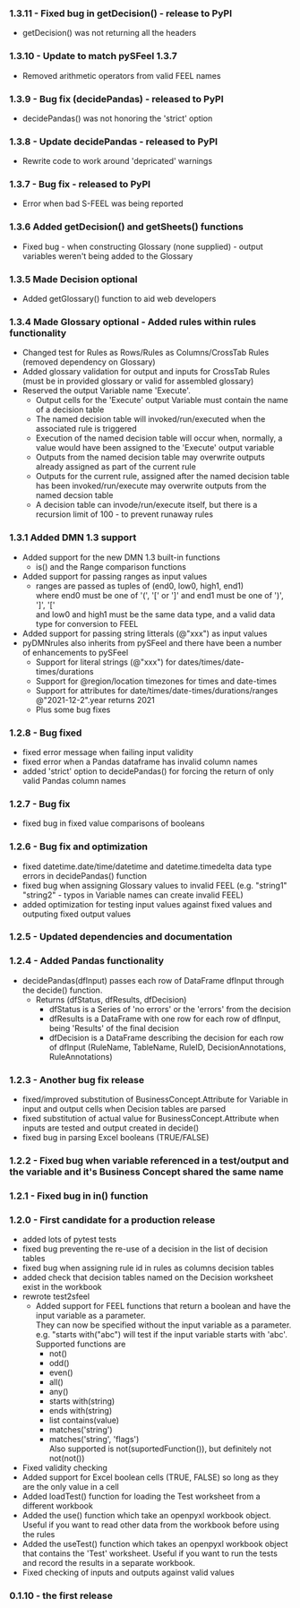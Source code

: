 ### 1.3.11 - Fixed bug in getDecision() - release to PyPI
* getDecision() was not returning all the headers
### 1.3.10 - Update to match pySFeel 1.3.7
* Removed arithmetic operators from valid FEEL names
### 1.3.9 - Bug fix (decidePandas) - released to PyPI
* decidePandas() was not honoring the 'strict' option
### 1.3.8 - Update decidePandas - released to PyPI
* Rewrite code to work around 'depricated' warnings
### 1.3.7 - Bug fix - released to PyPI
* Error when bad S-FEEL was being reported
### 1.3.6 Added getDecision() and getSheets() functions
* Fixed bug -  when constructing Glossary (none supplied) - output variables weren't being added to the Glossary
### 1.3.5 Made Decision optional
* Added getGlossary() function to aid web developers
### 1.3.4 Made Glossary optional - Added rules within rules functionality
* Changed test for Rules as Rows/Rules as Columns/CrossTab Rules (removed dependency on Glossary)
* Added glossary validation for output and inputs for CrossTab Rules (must be in provided glossary or valid for assembled glossary)
* Reserved the output Variable name 'Execute'.
    - Output cells for the 'Execute' output Variable must contain the name of a decision table
    - The named decision table will invoked/run/executed when the associated rule is triggered
    - Execution of the named decision table will occur when, normally, a value would have been assigned to the 'Execute' output variable
    - Outputs from the named decision table may overwrite outputs already assigned as part of the current rule
    - Outputs for the current rule, assigned after the named decision table has been invoked/run/execute may overwrite outputs from the named decsion table
    - A decision table can invode/run/execute itself, but there is a recursion limit of 100 - to prevent runaway rules
### 1.3.1 Added DMN 1.3 support
* Added support for the new DMN 1.3 built-in functions
    - is() and the Range comparison functions
* Added support for passing ranges as input values
    - ranges are passed as tuples of (end0, low0, high1, end1)    
    where end0 must be one of '(', '[' or ']' and end1 must be one of ')', ']', '['    
    and low0 and high1 must be the same data type, and a valid data type for conversion to FEEL
* Added support for passing string litterals (@"xxx") as input values
* pyDMNrules also inherits from pySFeel and there have been a number of enhancements to pySFeel
    - Support for literal strings (@"xxx") for dates/times/date-times/durations
    - Support for @region/location timezones for times and date-times
    - Support for attributes for date/times/date-times/durations/ranges    
    @"2021-12-2".year returns 2021
    - Plus some bug fixes
### 1.2.8 - Bug fixed
* fixed error message when failing input validity
* fixed error when a Pandas dataframe has invalid column names
* added 'strict' option to decidePandas() for forcing the return of only valid Pandas column names
### 1.2.7 - Bug fix
* fixed bug in fixed value comparisons of booleans
### 1.2.6 - Bug fix and optimization
* fixed datetime.date/time/datetime and datetime.timedelta data type errors in decidePandas() function
* fixed bug when assigning Glossary values to invalid FEEL (e.g. "string1" "string2" - typos in Variable names can create invalid FEEL)
* added optimization for testing input values against fixed values and outputing fixed output values

### 1.2.5 - Updated dependencies and documentation
### 1.2.4 - Added Pandas functionality
 * decidePandas(dfInput) passes each row of DataFrame dfInput through the decide() function.
    - Returns (dfStatus, dfResults, dfDecision)
        - dfStatus is a Series of 'no errors' or the 'errors' from the decision
        - dfResults is a DataFrame with one row for each row of dfInput, being 'Results' of the final decision
        - dfDecision is a DataFrame describing the decision for each row of dfInput (RuleName, TableName, RuleID, DecisionAnnotations, RuleAnnotations)

### 1.2.3 - Another bug fix release
 * fixed/improved substitution of BusinessConcept.Attribute for Variable in input and output cells when Decision tables are parsed
 * fixed substitution of actual value for BusinessConcept.Attribute when inputs are tested and output created in decide()
 * fixed bug in parsing Excel booleans (TRUE/FALSE)
### 1.2.2 - Fixed bug when variable referenced in a test/output and the variable and it's Business Concept shared the same name
### 1.2.1 - Fixed bug in in() function
### 1.2.0 - First candidate for a production release
* added lots of pytest tests
* fixed bug preventing the re-use of a decision in the list of decision tables
* fixed bug when assigning rule id in rules as columns decision tables
* added check that decision tables named on the Decision worksheet exist in the workbook
* rewrote test2sfeel
    - Added support for FEEL functions that return a boolean and have the input variable as a parameter.  
    They can now be specified without the input variable as a parameter.  
    e.g. "starts with("abc") will test if the input variable starts with 'abc'.    
    Supported functions are
        - not()
        - odd()
        - even()
        - all()
        - any()
        - starts with(string)
        - ends with(string)
        - list contains(value)
        - matches('string')
        - matches('string', 'flags')      
    Also supported is not(suportedFunction()), but definitely not not(not())
* Fixed validity checking
* Added support for Excel boolean cells (TRUE, FALSE) so long as they are the only value in a cell
* Added loadTest() function for loading the Test worksheet from a different workbook
* Added the use() function which take an openpyxl workbook object. Useful if you want to read other data from the workbook before using the rules
* Added the useTest() function which takes an openpyxl workbook object that contains the 'Test' worksheet. Useful if you want to run the tests and record the results in a separate workbook.
* Fixed checking of inputs and outputs against valid values

### 0.1.10 - the first release


